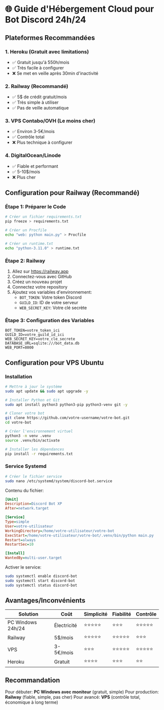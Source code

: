 # 🌐 Guide d'Hébergement Cloud pour Bot Discord 24h/24

## Plateformes Recommandées

### 1. **Heroku** (Gratuit avec limitations)
- ✅ Gratuit jusqu'à 550h/mois
- ✅ Très facile à configurer
- ❌ Se met en veille après 30min d'inactivité

### 2. **Railway** (Recommandé)
- ✅ 5$ de crédit gratuit/mois
- ✅ Très simple à utiliser
- ✅ Pas de veille automatique

### 3. **VPS Contabo/OVH** (Le moins cher)
- ✅ Environ 3-5€/mois
- ✅ Contrôle total
- ❌ Plus technique à configurer

### 4. **DigitalOcean/Linode**
- ✅ Fiable et performant
- ✅ 5-10$/mois
- ❌ Plus cher

## Configuration pour Railway (Recommandé)

### Étape 1: Préparer le Code
```bash
# Créer un fichier requirements.txt
pip freeze > requirements.txt

# Créer un Procfile
echo "web: python main.py" > Procfile

# Créer un runtime.txt
echo "python-3.11.0" > runtime.txt
```

### Étape 2: Railway
1. Allez sur https://railway.app
2. Connectez-vous avec GitHub
3. Créez un nouveau projet
4. Connectez votre repository
5. Ajoutez vos variables d'environnement:
   - `BOT_TOKEN`: Votre token Discord
   - `GUILD_ID`: ID de votre serveur
   - `WEB_SECRET_KEY`: Votre clé secrète

### Étape 3: Configuration des Variables
```env
BOT_TOKEN=votre_token_ici
GUILD_ID=votre_guild_id_ici
WEB_SECRET_KEY=votre_cle_secrete
DATABASE_URL=sqlite:///bot_data.db
WEB_PORT=8000
```

## Configuration pour VPS Ubuntu

### Installation
```bash
# Mettre à jour le système
sudo apt update && sudo apt upgrade -y

# Installer Python et Git
sudo apt install python3 python3-pip python3-venv git -y

# Cloner votre bot
git clone https://github.com/votre-username/votre-bot.git
cd votre-bot

# Créer l'environnement virtuel
python3 -m venv .venv
source .venv/bin/activate

# Installer les dépendances
pip install -r requirements.txt
```

### Service Systemd
```bash
# Créer le fichier service
sudo nano /etc/systemd/system/discord-bot.service
```

Contenu du fichier:
```ini
[Unit]
Description=Discord Bot XP
After=network.target

[Service]
Type=simple
User=votre-utilisateur
WorkingDirectory=/home/votre-utilisateur/votre-bot
ExecStart=/home/votre-utilisateur/votre-bot/.venv/bin/python main.py
Restart=always
RestartSec=10

[Install]
WantedBy=multi-user.target
```

Activer le service:
```bash
sudo systemctl enable discord-bot
sudo systemctl start discord-bot
sudo systemctl status discord-bot
```

## Avantages/Inconvénients

| Solution | Coût | Simplicité | Fiabilité | Contrôle |
|----------|------|------------|-----------|----------|
| PC Windows 24h/24 | Électricité | ⭐⭐⭐⭐⭐ | ⭐⭐⭐ | ⭐⭐⭐⭐⭐ |
| Railway | 5$/mois | ⭐⭐⭐⭐⭐ | ⭐⭐⭐⭐⭐ | ⭐⭐⭐ |
| VPS | 3-5€/mois | ⭐⭐⭐ | ⭐⭐⭐⭐⭐ | ⭐⭐⭐⭐⭐ |
| Heroku | Gratuit | ⭐⭐⭐⭐ | ⭐⭐⭐ | ⭐⭐ |

## Recommandation

Pour débuter: **PC Windows avec moniteur** (gratuit, simple)
Pour production: **Railway** (fiable, simple, pas cher)
Pour avancé: **VPS** (contrôle total, économique à long terme)
